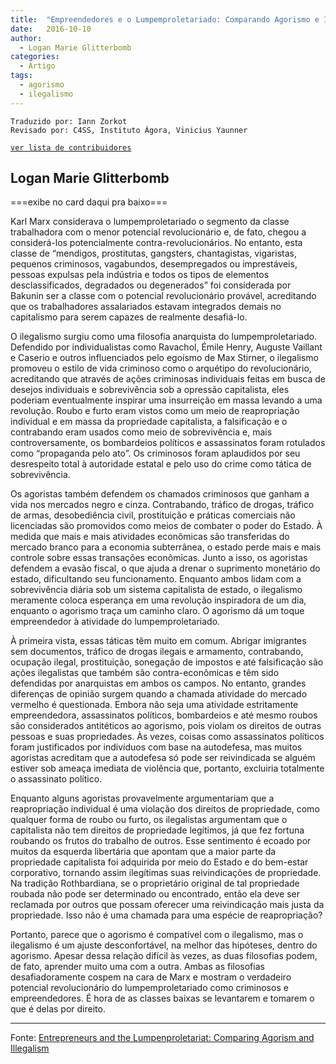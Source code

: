 ```yaml
---
title:  "Empreendedores e o Lumpemproletariado: Comparando Agorismo e Ilegalismo"
date:   2016-10-10
author:
  - Logan Marie Glitterbomb
categories:
  - Artigo
tags:
  - agorismo
  - ilegalismo
---
```

```
Traduzido por: Iann Zorkot
Revisado por: C4SS, Instituto Ágora, Vinicius Yaunner
```
[```ver lista de contribuidores```](/about/#contribuidores)

## Logan Marie Glitterbomb

===exibe no card daqui pra baixo===


Karl Marx considerava o lumpemproletariado o segmento da classe trabalhadora com o menor potencial revolucionário e, de fato, chegou a considerá-los potencialmente contra-revolucionários. No entanto, esta classe de “mendigos, prostitutas, gangsters, chantagistas, vigaristas, pequenos criminosos, vagabundos, desempregados ou imprestáveis, pessoas expulsas pela indústria e todos os tipos de elementos desclassificados, degradados ou degenerados” foi considerada por Bakunin ser a classe com o potencial revolucionário provável, acreditando que os trabalhadores assalariados estavam integrados demais no capitalismo para serem capazes de realmente desafiá-lo.

O ilegalismo surgiu como uma filosofia anarquista do lumpemproletariado. Defendido por individualistas como Ravachol, Émile Henry, Auguste Vaillant e Caserio e outros influenciados pelo egoísmo de Max Stirner, o ilegalismo promoveu o estilo de vida criminoso como o arquétipo do revolucionário, acreditando que através de ações criminosas individuais feitas em busca de desejos individuais e sobrevivência sob a opressão capitalista, eles poderiam eventualmente inspirar uma insurreição em massa levando a uma revolução. Roubo e furto eram vistos como um meio de reapropriação individual e em massa da propriedade capitalista, a falsificação e o contrabando eram usados como meio de sobrevivência e, mais controversamente, os bombardeios políticos e assassinatos foram rotulados como “propaganda pelo ato”. Os criminosos foram aplaudidos por seu desrespeito total à autoridade estatal e pelo uso do crime como tática de sobrevivência.

Os agoristas também defendem os chamados criminosos que ganham a vida nos mercados negro e cinza. Contrabando, tráfico de drogas, tráfico de armas, desobediência civil, prostituição e práticas comerciais não licenciadas são promovidos como meios de combater o poder do Estado. À medida que mais e mais atividades econômicas são transferidas do mercado branco para a economia subterrânea, o estado perde mais e mais controle sobre essas transações econômicas. Junto a isso, os agoristas defendem a evasão fiscal, o que ajuda a drenar o suprimento monetário do estado, dificultando seu funcionamento. Enquanto ambos lidam com a sobrevivência diária sob um sistema capitalista de estado, o ilegalismo meramente coloca esperança em uma revolução inspiradora de um dia, enquanto o agorismo traça um caminho claro. O agorismo dá um toque empreendedor à atividade do lumpemproletariado.

À primeira vista, essas táticas têm muito em comum. Abrigar imigrantes sem documentos, tráfico de drogas ilegais e armamento, contrabando, ocupação ilegal, prostituição, sonegação de impostos e até falsificação são ações ilegalistas que também são contra-econômicas e têm sido defendidas por anarquistas em ambos os campos. No entanto, grandes diferenças de opinião surgem quando a chamada atividade do mercado vermelho é questionada. Embora não seja uma atividade estritamente empreendedora, assassinatos políticos, bombardeios e até mesmo roubos são considerados antitéticos ao agorismo, pois violam os direitos de outras pessoas e suas propriedades. Às vezes, coisas como assassinatos políticos foram justificados por indivíduos com base na autodefesa, mas muitos agoristas acreditam que a autodefesa só pode ser reivindicada se alguém estiver sob ameaça imediata de violência que, portanto, excluiria totalmente o assassinato político.

Enquanto alguns agoristas provavelmente argumentariam que a reapropriação individual é uma violação dos direitos de propriedade, como qualquer forma de roubo ou furto, os ilegalistas argumentam que o capitalista não tem direitos de propriedade legítimos, já que fez fortuna roubando os frutos do trabalho de outros. Esse sentimento é ecoado por muitos da esquerda libertária que apontam que a maior parte da propriedade capitalista foi adquirida por meio  do Estado e do bem-estar corporativo, tornando assim ilegítimas suas reivindicações de propriedade. Na tradição Rothbardiana, se o proprietário original de tal propriedade roubada não pode ser determinado ou encontrado, então ela deve ser reclamada por outros que possam oferecer uma reivindicação mais justa da propriedade. Isso não é uma chamada para uma espécie de reapropriação?

Portanto, parece que o agorismo é compatível com o ilegalismo, mas o ilegalismo é um ajuste desconfortável, na melhor das hipóteses, dentro do agorismo. Apesar dessa relação difícil às vezes, as duas filosofias podem, de fato, aprender muito uma com a outra. Ambas as filosofias desafiadoramente cospem na cara de Marx e mostram o verdadeiro potencial revolucionário do lumpemproletariado como criminosos e empreendedores. É hora de as classes baixas se levantarem e tomarem o que é delas por direito.


---
Fonte: [Entrepreneurs and the Lumpenproletariat: Comparing Agorism and Illegalism](https://c4ss.org/content/45987)